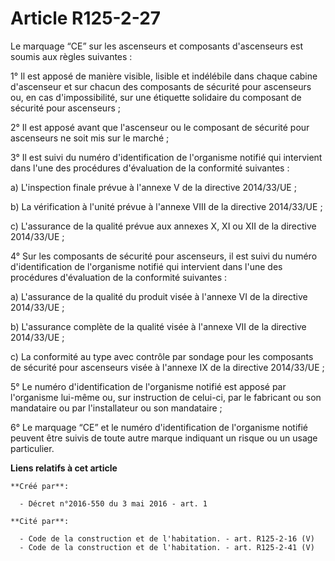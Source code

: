 # Article R125-2-27

Le marquage “CE” sur les ascenseurs et composants d'ascenseurs est soumis aux règles suivantes :

1° Il est apposé de manière visible, lisible et indélébile dans chaque cabine d'ascenseur et sur chacun des composants de
sécurité pour ascenseurs ou, en cas d'impossibilité, sur une étiquette solidaire du composant de sécurité pour ascenseurs ;

2° Il est apposé avant que l'ascenseur ou le composant de sécurité pour ascenseurs ne soit mis sur le marché ;

3° Il est suivi du numéro d'identification de l'organisme notifié qui intervient dans l'une des procédures d'évaluation de la
conformité suivantes :

a) L'inspection finale prévue à l'annexe V de la directive 2014/33/UE ;

b) La vérification à l'unité prévue à l'annexe VIII de la directive 2014/33/UE ;

c) L'assurance de la qualité prévue aux annexes X, XI ou XII de la directive 2014/33/UE ;

4° Sur les composants de sécurité pour ascenseurs, il est suivi du numéro d'identification de l'organisme notifié qui
intervient dans l'une des procédures d'évaluation de la conformité suivantes :

a) L'assurance de la qualité du produit visée à l'annexe VI de la directive 2014/33/UE ;

b) L'assurance complète de la qualité visée à l'annexe VII de la directive 2014/33/UE ;

c) La conformité au type avec contrôle par sondage pour les composants de sécurité pour ascenseurs visée à l'annexe IX de la
directive 2014/33/UE ;

5° Le numéro d'identification de l'organisme notifié est apposé par l'organisme lui-même ou, sur instruction de celui-ci, par
le fabricant ou son mandataire ou par l'installateur ou son mandataire ;

6° Le marquage “CE” et le numéro d'identification de l'organisme notifié peuvent être suivis de toute autre marque indiquant
un risque ou un usage particulier.

**Liens relatifs à cet article**

	**Créé par**:

	  - Décret n°2016-550 du 3 mai 2016 - art. 1

	**Cité par**:

	  - Code de la construction et de l'habitation. - art. R125-2-16 (V)
	  - Code de la construction et de l'habitation. - art. R125-2-41 (V)

